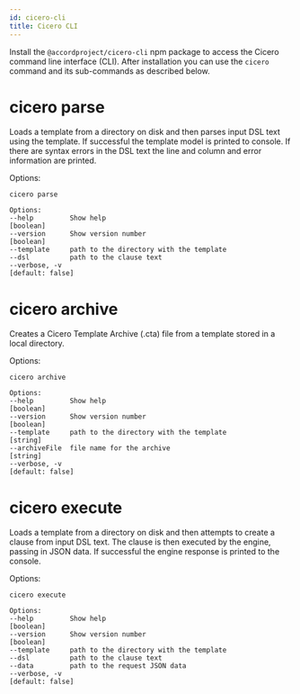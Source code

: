 ```yaml
---
id: cicero-cli
title: Cicero CLI
---
```


Install the `@accordproject/cicero-cli` npm package to access the Cicero command line interface (CLI). After installation you can use the `cicero` command and its sub-commands as described below.

# cicero parse

Loads a template from a directory on disk and then parses input DSL text using the template.
If successful the template model is printed to console. If there are syntax errors in the DSL
text the line and column and error information are printed.

Options:

    cicero parse

    Options:
    --help         Show help                                             [boolean]
    --version      Show version number                                   [boolean]
    --template     path to the directory with the template
    --dsl          path to the clause text
    --verbose, -v                                                 [default: false]

# cicero archive

Creates a Cicero Template Archive (.cta) file from a template stored in a local directory.

Options:

    cicero archive

    Options:
    --help         Show help                                             [boolean]
    --version      Show version number                                   [boolean]
    --template     path to the directory with the template                [string]
    --archiveFile  file name for the archive                              [string]
    --verbose, -v                                                 [default: false]

# cicero execute

Loads a template from a directory on disk and then attempts to create a clause from input
DSL text. The clause is then executed by the engine, passing in JSON data. If successful the
engine response is printed to the console.

Options:

    cicero execute

    Options:
    --help         Show help                                             [boolean]
    --version      Show version number                                   [boolean]
    --template     path to the directory with the template
    --dsl          path to the clause text
    --data         path to the request JSON data
    --verbose, -v                                                 [default: false]